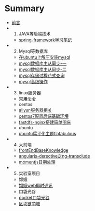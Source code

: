 # Summary

* [前言](README.md)
* 1) JAVA等后端技术
   * [spring-framework学习笔记](java/spring-framework学习笔记.md)
* 2) Mysql等数据库
   * [在ubuntu上解压安装mysql](linux/ubuntu/在ubuntu上解压安装mysql.md)
   * [mysql数据库主从同步-一](mysql/mysql数据库主从同步-一.md)
   * [mysql数据库主从同步-二](mysql/mysql数据库主从同步-二.md)
   * [mysql存储过程花式查询](mysql/mysql存储过程花式查询.md)
   * [mysql高级操作](mysql/mysql高级操作.md)
* 3) linux服务器
   * [常用命令](linux/command/linux常用命令.md)
   * centos
    * [aliyun服务器相关](linux/centos/aliyun服务器相关.md)
    * [centos7配置后端基础环境](linux/centos/centos7-3配置java-tomcat-nginx等基础环境.md)
    * [fastdfs-nginx搭建简单图床](linux/centos/fastdfs-nginx搭建简单图床.md)
   * ubuntu
    * [ubuntu扁平化主题flatabulous](linux/ubuntu/ubuntu14-04扁平化主题flatabulous.md)
* 4) 大前端
   * [frontEndBaseKnowledge](front-end/frontEndBaseKnowledge.md)
   * [angularjs-derective之ng-transclude](front-end/angularjs-derective之ng-transclude.md)
   * [momentjs日期处理](front-end/momentjs日期处理.md)
* 5) 实验室项目
   * 嫦娥
   * [嫦娥web即时通讯](lab-project/changE/嫦娥web即时通讯.md)
   * 口袋光谷
   * [pocket口袋光谷](lab-project/pocket/pocket口袋光谷.md)
   * [区块链商城](lab-project/pocket/区块链商城.md)